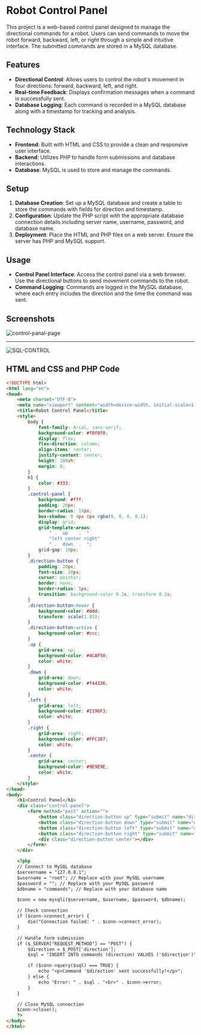# Robot Control Panel

This project is a web-based control panel designed to manage the directional commands for a robot. Users can send commands to move the robot forward, backward, left, or right through a simple and intuitive interface. The submitted commands are stored in a MySQL database.

## Features

- **Directional Control**: Allows users to control the robot's movement in four directions: forward, backward, left, and right.
- **Real-time Feedback**: Displays confirmation messages when a command is successfully sent.
- **Database Logging**: Each command is recorded in a MySQL database along with a timestamp for tracking and analysis.

## Technology Stack

- **Frontend**: Built with HTML and CSS to provide a clean and responsive user interface.
- **Backend**: Utilizes PHP to handle form submissions and database interactions.
- **Database**: MySQL is used to store and manage the commands.

## Setup

1. **Database Creation**: Set up a MySQL database and create a table to store the commands with fields for direction and timestamp.
2. **Configuration**: Update the PHP script with the appropriate database connection details including server name, username, password, and database name.
3. **Deployment**: Place the HTML and PHP files on a web server. Ensure the server has PHP and MySQL support.

## Usage

- **Control Panel Interface**: Access the control panel via a web browser. Use the directional buttons to send movement commands to the robot.
- **Command Logging**: Commands are logged in the MySQL database, where each entry includes the direction and the time the command was sent.

## Screenshots


![control-panal-page](https://github.com/user-attachments/assets/e61f83b6-1a0e-4ed7-be6a-f99b2036df6e)


---

![SQL-CONTROL](https://github.com/user-attachments/assets/9c7709ab-b43b-4311-9c11-13affb4362fa)





## HTML and CSS and PHP Code

```html
<!DOCTYPE html>
<html lang="en">
<head>
    <meta charset="UTF-8">
    <meta name="viewport" content="width=device-width, initial-scale=1.0">
    <title>Robot Control Panel</title>
    <style>
        body {
            font-family: Arial, sans-serif;
            background-color: #f0f0f0;
            display: flex;
            flex-direction: column;
            align-items: center;
            justify-content: center;
            height: 100vh;
            margin: 0;
        }
        h1 {
            color: #333;
        }
        .control-panel {
            background: #fff;
            padding: 20px;
            border-radius: 10px;
            box-shadow: 0 4px 8px rgba(0, 0, 0, 0.1);
            display: grid;
            grid-template-areas: 
                " .  up    .  "
                "left center right"
                " .  down  .  ";
            grid-gap: 10px;
        }
        .direction-button {
            padding: 20px;
            font-size: 20px;
            cursor: pointer;
            border: none;
            border-radius: 5px;
            transition: background-color 0.3s, transform 0.2s;
        }
        .direction-button:hover {
            background-color: #ddd;
            transform: scale(1.05);
        }
        .direction-button:active {
            background-color: #ccc;
        }
        .up {
            grid-area: up;
            background-color: #4CAF50;
            color: white;
        }
        .down {
            grid-area: down;
            background-color: #f44336;
            color: white;
        }
        .left {
            grid-area: left;
            background-color: #2196F3;
            color: white;
        }
        .right {
            grid-area: right;
            background-color: #FFC107;
            color: white;
        }
        .center {
            grid-area: center;
            background-color: #9E9E9E;
            color: white;
        }
    </style>
</head>
<body>
    <h1>Control Panel</h1>
    <div class="control-panel">
        <form method="post" action="">
            <button class="direction-button up" type="submit" name="direction" value="forward">Forward</button>
            <button class="direction-button down" type="submit" name="direction" value="backward">Backward</button>
            <button class="direction-button left" type="submit" name="direction" value="left">Left</button>
            <button class="direction-button right" type="submit" name="direction" value="right">Right</button>
            <div class="direction-button center"></div>
        </form>
    </div>

    <?php
    // Connect to MySQL database
    $servername = "127.0.0.1";
    $username = "root"; // Replace with your MySQL username
    $password = ""; // Replace with your MySQL password
    $dbname = "commands"; // Replace with your database name

    $conn = new mysqli($servername, $username, $password, $dbname);

    // Check connection
    if ($conn->connect_error) {
        die("Connection failed: " . $conn->connect_error);
    }

    // Handle form submission
    if ($_SERVER["REQUEST_METHOD"] == "POST") {
        $direction = $_POST['direction'];
        $sql = "INSERT INTO commands (direction) VALUES ('$direction')";

        if ($conn->query($sql) === TRUE) {
            echo "<p>Command '$direction' sent successfully!</p>";
        } else {
            echo "Error: " . $sql . "<br>" . $conn->error;
        }
    }

    // Close MySQL connection
    $conn->close();
    ?>
</body>
</html>


